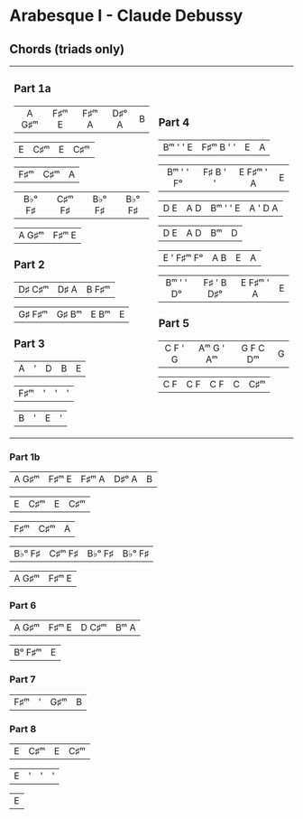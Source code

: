 Arabesque I - Claude Debussy
============================

Chords (triads only)
--------------------

<table><tr><td>

### Part 1a

|       |       |       |       |     |
|:-----:|:-----:|:-----:|:-----:|:---:|
| A G♯ᵐ | F♯ᵐ E | F♯ᵐ A | D♯ᵒ A |  B  |

|       |       |       |       |
|:-----:|:-----:|:-----:|:-----:|
|   E   |  C♯ᵐ  |   E   |  C♯ᵐ  |

|       |       |       |
|:-----:|:-----:|:-----:|
|  F♯ᵐ  |  C♯ᵐ  |   A   |

|        |        |        |        |
|:------:|:------:|:------:|:------:|
| B♭ᵒ F♯ | C♯ᵐ F♯ | B♭ᵒ F♯ | B♭ᵒ F♯ |

|       |       |
|:-----:|:-----:|
| A G♯ᵐ | F♯ᵐ E |

### Part 2

|        |      |       |
|:------:|:----:|:-----:|
| D♯ C♯ᵐ | D♯ A | B F♯ᵐ |

|        |       |      |     |
|:------:|:-----:|:----:|:---:|
| G♯ F♯ᵐ | G♯ Bᵐ | E Bᵐ |  E  |

### Part 3

|     |     |     |     |     |
|:---:|:---:|:---:|:---:|:---:|
|  A  |  '  |  D  |  B  |  E  |

|     |     |     |     |
|:---:|:---:|:---:|:---:|
| F♯ᵐ |  '  |  '  |  '  |

|     |     |     |     |
|:---:|:---:|:---:|:---:|
|  B  |  '  |  E  |  '  |

</td>
<td>

### Part 4

|          |           |     |     |
|:--------:|:---------:|:---:|:---:|
| Bᵐ ' ' E | F♯ᵐ B ' ' |  E  |  A  |

|           |          |           |     |
|:---------:|:--------:|:---------:|:---:|
| Bᵐ ' ' Fᵒ | F♯ B ' ' | E F♯ᵐ ' A |  E  |

|     |     |          |         |
|:---:|:---:|:--------:|:-------:|
| D E | A D | Bᵐ ' ' E | A ' D A |

|     |     |     |     |
|:---:|:---:|:---:|:---:|
| D E | A D | Bᵐ  |  D  |

|            |     |     |     |
|:----------:|:---:|:---:|:---:|
| E ' F♯ᵐ Fᵒ | A B |  E  |  A  |

|           |            |           |     |
|:---------:|:----------:|:---------:|:---:|
| Bᵐ ' ' Dᵒ | F♯ ' B D♯ᵒ | E F♯ᵐ ' A |  E  |

### Part 5

|         |           |          |     |
|:-------:|:---------:|:--------:|:---:|
| C F ' G | Aᵐ G ' Aᵐ | G F C Dᵐ |  G  |

|     |     |     |     |     |
|:---:|:---:|:---:|:---:|:---:|
| C F | C F | C F |  C  | C♯ᵐ |

</td></tr></table>

### Part 1b

|       |       |       |       |     |
|:-----:|:-----:|:-----:|:-----:|:---:|
| A G♯ᵐ | F♯ᵐ E | F♯ᵐ A | D♯ᵒ A |  B  |

|     |     |     |     |
|:---:|:---:|:---:|:---:|
|  E  | C♯ᵐ |  E  | C♯ᵐ |

|     |     |     |
|:---:|:---:|:---:|
| F♯ᵐ | C♯ᵐ |  A  |

|        |        |        |        |
|:------:|:------:|:------:|:------:|
| B♭ᵒ F♯ | C♯ᵐ F♯ | B♭ᵒ F♯ | B♭ᵒ F♯ |

|       |       |
|:-----:|:-----:|
| A G♯ᵐ | F♯ᵐ E |

### Part 6

|       |       |       |      |
|:-----:|:-----:|:-----:|:----:|
| A G♯ᵐ | F♯ᵐ E | D C♯ᵐ | Bᵐ A |

|        |     |
|:------:|:---:|
| Bᵒ F♯ᵐ |  E  |

### Part 7

|     |     |     |     |
|:---:|:---:|:---:|:---:|
| F♯ᵐ |  '  | G♯ᵐ |  B  |

### Part 8

|     |     |     |     |
|:---:|:---:|:---:|:---:|
|  E  | C♯ᵐ |  E  | C♯ᵐ |

|     |     |     |     |
|:---:|:---:|:---:|:---:|
|  E  |  '  |  '  |  '  |

|     |
|:---:|
|  E  |